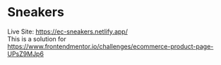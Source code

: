 # Sneakers  
Live Site: https://ec-sneakers.netlify.app/  
This is a solution for 
https://www.frontendmentor.io/challenges/ecommerce-product-page-UPsZ9MJp6

